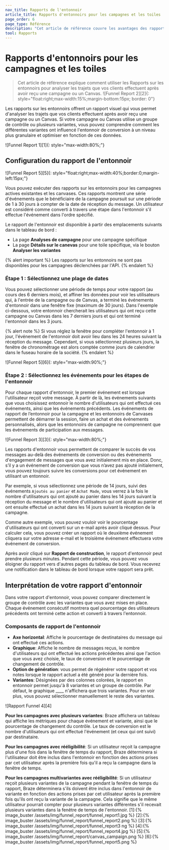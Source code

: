 ```yaml
---
nav_title: Rapports de l'entonnoir
article_title: Rapports d'entonnoirs pour les campagnes et les toiles
page_order: 6
page_type: Référence
description: "Cet article de référence couvre les avantages des rapports sur les entonnoirs, la façon de les mettre en place, ainsi que la façon d'interpréter votre rapport."
tool: Rapports
---
```


# Rapports d'entonnoirs pour les campagnes et les toiles

> Cet article de référence explique comment utiliser les Rapports sur les entonnoirs pour analyser les trajets que vos clients effectuent après avoir reçu une campagne ou un Canvas. !\[Funnel Report 2\]\[2\]{: style="float:right;max-width:15%;margin-bottom:15px; border: 0"}

Les rapports sur les entonnoirs offrent un rapport visuel qui vous permet d'analyser les trajets que vos clients effectuent après avoir reçu une campagne ou un Canvas. Si votre campagne ou Canvas utilise un groupe de contrôle ou plusieurs variantes, vous pouvez comprendre comment les différentes variantes ont influencé l'entonnoir de conversion à un niveau plus granulaire et optimiser en fonction de ces données.

!\[Funnel Report 1\]\[1\]{: style="max-width:80%;"}

## Configuration du rapport de l'entonnoir

!\[Funnel Report 5\]\[5\]{: style="float:right;max-width:40%;border:0;margin-left:15px;"}

Vous pouvez exécuter des rapports sur les entonnoirs pour les campagnes actives existantes et les canvases. Ces rapports montrent une série d'événements que le bénéficiaire de la campagne poursuit sur une période de 1 à 30 jours à compter de la date de réception du message. Un utilisateur est considéré comme converti à travers une étape dans l'entonnoir s'il effectue l'événement dans l'ordre spécifié.

Le rapport de l'entonnoir est disponible à partir des emplacements suivants dans le tableau de bord :

- La page **Analyses de campagne** pour une campagne spécifique
- La page **Détails sur le canevas** pour une toile spécifique, via le bouton **Analyser les variantes**

{% alert important %}
Les rapports sur les entonnoirs ne sont pas disponibles pour les campagnes déclenchées par l'API.
{% endalert %}

### Étape 1 : Sélectionnez une plage de dates

Vous pouvez sélectionner une période de temps pour votre rapport (au cours des 6 derniers mois), et affiner les données pour voir les utilisateurs qui, à l'entrée de la campagne ou de Canvas, a terminé les événements d'entonnoir dans une fenêtre fixe (maximum de 30 jours). Dans l'exemple ci-dessous, votre entonnoir chercherait les utilisateurs qui ont reçu cette campagne ou Canvas dans les 7 derniers jours et qui ont terminé l'entonnoir dans les 3 jours.

{% alert note %}
Si vous réglez la fenêtre pour compléter l'entonnoir à 1 jour, l'événement de l'entonnoir doit avoir lieu dans les 24 heures suivant la réception du message. Cependant, si vous sélectionnez plusieurs jours, la fenêtre de chronométrage est alors comptée comme jours de calendrier dans le fuseau horaire de la société.
{% endalert %}

!\[Funnel Report 5\]\[6\]{: style="max-width:90%;"}

### Étape 2 : Sélectionnez les événements pour les étapes de l'entonnoir

Pour chaque rapport d'entonnoir, le premier événement est lorsque l'utilisateur reçoit votre message. À partir de là, les événements suivants que vous choisissez entonnoir le nombre d'utilisateurs qui ont effectué ces événements, ainsi que les événements précédents. Les événements de rapport de l’entonnoir pour la campagne et les entonnoirs de Canvases permettent de démarrer la session, faire un achat et des événements personnalisés, alors que les entonnoirs de campagne ne comprennent que les événements de participation aux messages.

!\[Funnel Report 3\]\[3\]{: style="max-width:80%;"}

Les rapports d'entonnoir vous permettent de comparer le succès de vos messages au-delà des événements de conversion ou des événements d'engagement de messages que vous avez initialement mis en place. Donc, s’il y a un événement de conversion que vous n’avez pas ajouté initialement, vous pouvez toujours suivre les conversions pour cet événement en utilisant un entonnoir.

Par exemple, si vous sélectionnez une période de 14 jours, suivi des événements `Ajoutés au panier` et `Achat Made`, vous verrez à la fois le nombre d'utilisateurs qui ont ajouté au panier dans les 14 jours suivant la réception du message et le nombre d'utilisateurs qui ont ajouté au panier et ont ensuite effectué un achat dans les 14 jours suivant la réception de la campagne.

Comme autre exemple, vous pouvez vouloir voir le pourcentage d'utilisateurs qui ont converti sur un e-mail après avoir cliqué dessus. Pour calculer cela, vous pouvez créer un rapport où le deuxième événement cliquera sur votre adresse e-mail et le troisième événement effectuera votre événement de conversion.

Après avoir cliqué sur **Rapport de construction**, le rapport d'entonnoir peut prendre plusieurs minutes. Pendant cette période, vous pouvez vous éloigner du rapport vers d'autres pages du tableau de bord. Vous recevrez une notification dans le tableau de bord lorsque votre rapport sera prêt.

## Interprétation de votre rapport d'entonnoir

Dans votre rapport d'entonnoir, vous pouvez comparer directement le groupe de contrôle avec les variantes que vous avez mises en place. Chaque événement consécutif montrera quel pourcentage des utilisateurs précédents ont terminé cette action et converti à travers l'entonnoir.

### Composants de rapport de l'entonnoir

- __Axe horizontal__: Affiche le pourcentage de destinataires du message qui ont effectué ces actions.
- __Graphique__: Affiche le nombre de messages reçus, le nombre d'utilisateurs qui ont effectué les actions précédentes ainsi que l'action que vous avez choisie, le taux de conversion et le pourcentage de changement de contrôle.
- __Option de génération__: vous permet de régénérer votre rapport et vos notes lorsque le rapport actuel a été généré pour la dernière fois.
- __Variantes__: Désignées par des colonnes colorées, le rapport en entonnoir permet jusqu'à 8 variantes et un groupe de contrôle. Par défaut, le graphique ____ n'affichera que trois variantes. Pour en voir plus, vous pouvez sélectionner manuellement le reste des variantes.

!\[Rapport Funnel 4\]\[4\]

__Pour les campagnes avec plusieurs variantes__: Braze affichera un tableau qui affiche les métriques pour chaque événement et variante, ainsi que le pourcentage de changement du contrôle. Le taux de conversion est le nombre d'utilisateurs qui ont effectué l'événement (et ceux qui ont suivi) par destinataire.

__Pour les campagnes avec rééligibilité__: Si un utilisateur reçoit la campagne plus d'une fois dans la fenêtre de temps du rapport, Braze déterminera si l'utilisateur doit être inclus dans l'entonnoir en fonction des actions prises par cet utilisateur après la première fois qu'il a reçu la campagne dans la fenêtre de temps.

__Pour les campagnes multivariantes avec rééligibilité__: Si un utilisateur reçoit plusieurs variantes de la campagne pendant la fenêtre de temps du rapport, Braze déterminera s'ils doivent être inclus dans l'entonnoir de variante en fonction des actions prises par cet utilisateur après la première fois qu'ils ont reçu la variante de la campagne. Cela signifie que le même utilisateur pourrait compter pour plusieurs variantes différentes s'il recevait plusieurs variantes dans la fenêtre de temps de l'entonnoir.
[1]:{% image_buster /assets/img/funnel_report/funnel_report1.jpg %} [2]:{% image_buster /assets/img/funnel_report/funnel_report2.png %} [3]:{% image_buster /assets/img/funnel_report/funnel_report3 ng %} [4]:{% image_buster /assets/img/funnel_report/funnel_report4.jpg %} [5]:{% image_buster /assets/img/funnel_report/canvas_campaign.png %} [6]:{% image_buster /assets/img/funnel_report/funnel_report5.png %}
